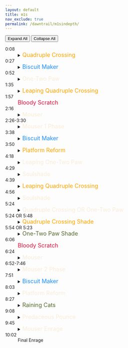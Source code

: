 ```yaml
---
layout: default
title: m1s
nav_exclude: true
permalink: /dawntrail/m1sindepth/
---
```

<script>
      const expandElements = shouldExpand => {
        let detailsElements = document.querySelectorAll("details");
        
        detailsElements = [...detailsElements];

        if (shouldExpand) {
            detailsElements.map(item => item.setAttribute("open", shouldExpand));
        } else {
            detailsElements.map(item => item.removeAttribute("open"));
        }
    };
</script>
<button type="button" name="button" class="btn" onClick="expandElements(true)">Expand All</button> <button type="button" name="button" class="btn" onClick="expandElements(false)">Collapse All</button>
<dl>
  <dt>0:08</dt>
  <dd>
    <details><summary><font size="4" color="Orange">Quadruple Crossing</font></summary>
      Black Cat will target the closest 4 players with a cone aoe twice. the baited cones apply a slashing vuln debuff which will result in death if hit by 2, so the party will have to divide into 2 sets of 4 players to bait. after both sets of cones, she will follow by again sending 2 sets of 4 cone aoes, first where the first set were baited, then where the second set were. simply stand away from where the first set were baited, then move if necessary to avoid the 2nd set.
    </details>
  </dd>
  <dt>0:27</dt>
  <dd>
    <details><summary><font size="4" color="DodgerBlue">Biscuit Maker</font></summary>
      2 hit tankbuster with vuln.
    </details>
  </dd>
  <dt>0:52</dt>
  <dd>
    <details><summary><font size="4" color="AntiqueWhite">One-Two Paw</font></summary>
      Black Cat which will cleave one half of the arena, then the other, telegraphed by the glowing claws at her sides. she will then spawn 2 clones, who will repeat the same set of cleaves as the boss. this will leave a small pizza slice of the arena safe. start there, then dodge through the boss to the pizza slice on the opposite side. as you dodge to the second safe spot, Black Cat will start casting either quadruple swipe or double swipe, signifying a support/dps pair stack, or a light party stack on healers, respectively.
    </details>
  </dd>
  <dt>1:35</dt>
  <dd>
    <details><summary><font size="4" color="Orange">Leaping Quadruple Crossing</font></summary>
      Black Cat will tether left or right, and shortly after will jump to the position tetheCrimson and repeat the first mechanic’s baited cleaves. this time, on the second non-targeted cleave, she will repeat either dps/support pairs or light party stacks, whichever was cast during the clones.
    </details>
  </dd>
  <dt>1:57</dt>
  <dd>
    <font size="4" color="Crimson">Bloody Scratch</font>
  </dd>
  <dt>2:16</dt>
  <dd>
    <details><summary><font size="4" color="AntiqueWhite">Mouser</font></summary>
      Black Cat will start indicating aoes on various tiles around the arena. each tile will be hit once, and all but 4 will be hit twice. when a tile is hit once, it cracks, then when hit again, will break and fall, leaving a hole. dodge onto a tile after it gets hit, and make sure you end up on a tile that wont be hit a second time. the final safe tiles will form a zigzag pattern through the middle. 4 tiles will reform whole, leaving either 2 rows or 2 columns safe.
    </details>
  </dd>
  <dt>2:26-3:30</dt>
  <dd>
    <details><summary><font size="4" color="AntiqueWhite">Mouser 1 Phase</font></summary>
      Copycat will spawn an add either north or west, whichever is the end of the safe squares. this add will perform one of 2 attacks, repeated 4 times, on each of either all supports or all dps. each attack will happen twice. one player will be marked with a paw mark over their head to indicate who is being targeted. regardless of which attack the clone is charging, when it hits the targeted player, it will also hit all tiles in a vertical and horizontal line of the player, doing small damage and unsurvivable knockback to anyone hit (you can anti-knockback this if desiCrimson). if the add raises her glowing left arm, she will slam down and damage the tile the targeted player is standing on. if the tile was already cracked, it will fall through and the player will die. if the add crouches down and her right arm glows, the targeted player will be knocked into the air and forward one tile’s worth of distance. when that player lands, the tile they land on will be damaged, and will fall through if already cracked.
    </details>
  </dd>
  <dt>3:38</dt>
  <dd>
    <details><summary><font size="4" color="DodgerBlue">Biscuit Maker</font></summary>
      2 hit tankbuster with vuln.
    </details>
  </dd>
  <dt>3:50</dt>
  <dd>
    <details><summary><font size="4" color="Orange">Platform Reform</font></summary>
      Black Cat will start reforming the outside edge tiles and charging a knockback. this knockback cannot be prevented, but can be cancelled with a movement skill. 4 tiles will be forming faster, a pair each on opposite corners. get knocked into one of those corners, then spread out to resolve the spread aoes on each player after.
    </details>
  </dd>
  <dt>4:18</dt>
  <dd>
    <details><summary><font size="4" color="AntiqueWhite">Leaping One-Two Paw</font></summary>
       Black Cat will tether left or right and start casting one-two paw. she will then jump to where she tetheCrimson and perform the telegraphed cleaves.
    </details>
  </dd>
  <dt>4:29</dt>
  <dd>
    <details><summary><font size="4" color="AntiqueWhite">Soulshade</font></summary>
      take note of which direction Black Cat just jumped and the order of the cleaves. a clone add will spawn just north or south of center, facing inward. this clone will store the same left/right jump and cleave combo the boss just performed.
    </details>
  </dd>
  <dt>4:39</dt>
  <dd>
    <details><summary><font size="4" color="Orange">Leaping Quadruple Crossing</font></summary>
      Black Cat will face inward and once again tether left or right to cast Leaping Quadruple Crossing. this is the same 2 sets of 4 baited cones, followed by non-baited cones.
    </details>
  </dd>
  <dt>4:56</dt>
  <dd>
    <details><summary><font size="4" color="AntiqueWhite">Soulshade</font></summary>
      take note of which direction she jumped, as she will now spawn another clone that will store the jump/cleave combo she just performed.
    </details>
  </dd>
  <dt>5:24</dt>
  <dd>
    <details><summary><font size="4" color="AntiqueWhite">Quadruple Crossing OR One-Two Paw</font></summary>
      Black Cat will tether to one of the 2 clones, indicating that one will cast it's stoCrimson mechanics first. after the first one is finished resolving in it's entirety, the second clone will then resolve it's stoCrimson mechanics.
    </details>
  </dd>
  <dt>5:24 OR 5:48</dt>
  <dd>
    <details><summary><font size="4" color="Orange">Quadruple Crossing Shade</font></summary>
      4 people will get Crimson triangle markers, indicating they will be targeted with point blank spread aoes. this ensures that they cannot be the first set of people to bait cones. the add will jump in the stoCrimson direction from earlier, and the 4 people not marked will bait cones(note that these cones originate and are baited from the ADD, not the boss), then the 4 who were originally marked swap in to bait theirs. the 4 not marked originally will get Crimson triangle markers, and their spreads will resolve at the same time as the second non-baited aoe. make sure if you have the Crimson marker to stay away from any other players at the time it resolves.
    </details>
  </dd>
  <dt>5:54 OR 5:23</dt>
  <dd>
    <details><summary><font size="4" color="DarkOliveGreen">One-Two Paw Shade</font></summary>
      Black Cat will start casting a light party stack line aoe on each healer. the add will jump in the stoCrimson direction and cleave perform the left/right cleave combo from earlier. the stacks will resolve at the same time as the first cleave, so start on the safe side, then move across to dodge the second cleave after the stacks go off.
    </details>
  </dd>
  <dt>6:06</dt>
  <dd>
    <font size="4" color="Crimson">Bloody Scratch</font>
  </dd>
  <dt>6:24</dt>
  <dd>
    <details><summary><font size="4" color="AntiqueWhite">Mouser</font></summary>
      Black Cat will recenter, and start casting mouser again. this is identical to the first, but the safe spots will be rotated. if it was 2 rows safe first, it will be 2 columns safe now, and vice versa.
    </details>
  </dd>
  <dt>6:52-7:46</dt>
  <dd>
    <details><summary><font size="4" color="AntiqueWhite">Mouser 2 Phase</font></summary>
      The same add as before will spawn, and will perform the same 4 attacks, this time on the opposite role as before. if it was dps the first time,it will be supports now, and vice versa. this time, however, each time a player is hit by the add, the boss will also cast one of 2 attacks (each one twice, but not necessarily tied to the attacks as the add). overshadow is a full party stack, and splintering nails will hit one player of each role with a cone aoe. you can safely be hit by a cone even if it is not baited on you, but you cannot take 2 cones, and the damage is not shaCrimson by the people taking it.
    </details>
  </dd>
  <dt>7:51</dt>
  <dd>
    <details><summary><font size="4" color="DodgerBlue">Biscuit Maker</font></summary>
      2 hit tankbuster with vuln.
    </details>
  </dd>
  <dt>8:03</dt>
  <dd>
    <details><summary><font size="4" color="AntiqueWhite">Platform Reform</font></summary>
      Black Cat will start reforming the outside edge tiles and charging a knockback. this knockback cannot be prevented, but can be cancelled with a movement skill. 4 tiles will be forming faster, a pair each on opposite corners. get knocked into one of those corners, then spread out to resolve the spread aoes on each player after.
    </details>
  </dd>
  <dt>8:27</dt>
  <dd>
    <details><summary><font size="4" color="DarkOliveGreen">Raining Cats</font></summary>
      2 tethers will spawn from the boss, which can be intercepted and traded. the tetheCrimson players will be hit with a cone aoe and will recieve a slashing resistance down debuff, this will ensure that if they are hit by a second tether aoe, they will die. the closest and furthest player will also each be targeted with a stack aoe. the tether and stack aoes will happen at the same time and will happen 4 times each.
    </details>
  </dd>
  <dt>9:08</dt>
  <dd>
    <details><summary><font size="4" color="AntiqueWhite">Predaceous Pounce</font></summary>
      Black Cat will recenter and start indicating large circle aoes with line aoes connecting them. after she finishes casting, these will resolve in sequence, and midway through, the boss will recenter and start casting one-two paw. avoid both the large circles, and the left/right half-room cleaves.
    </details>
  </dd>
  <dt>9:45</dt>
  <dd>
    <details><summary><font size="4" color="AntiqueWhite">Mouser Enrage</font></summary>
      This time, she will hit all tiles twice, breaking them all and serving as her enrage.
    </details>
  </dd>
  <dt>10:02</dt>
  <dd>
    Final Enrage
  </dd>
</dl>
